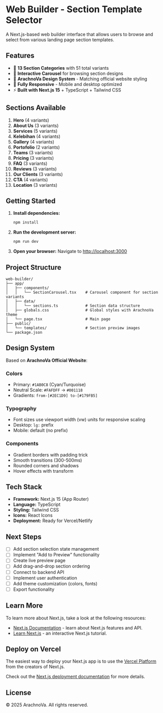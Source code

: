 # Web Builder - Section Template Selector

A Next.js-based web builder interface that allows users to browse and select from various landing page section templates.

## Features

- 🎨 **13 Section Categories** with 51 total variants
- 🎠 **Interactive Carousel** for browsing section designs
- 💅 **ArachnoVa Design System** - Matching official website styling
- 📱 **Fully Responsive** - Mobile and desktop optimized
- ⚡ **Built with Next.js 15** + TypeScript + Tailwind CSS

## Sections Available

1. **Hero** (4 variants)
2. **About Us** (3 variants)
3. **Services** (5 variants)
4. **Kelebihan** (4 variants)
5. **Gallery** (4 variants)
6. **Portofolio** (2 variants)
7. **Teams** (3 variants)
8. **Pricing** (3 variants)
9. **FAQ** (3 variants)
10. **Reviews** (3 variants)
11. **Our Clients** (3 variants)
12. **CTA** (4 variants)
13. **Location** (3 variants)

## Getting Started

1. **Install dependencies:**
   ```bash
   npm install
   ```

2. **Run the development server:**
   ```bash
   npm run dev
   ```

3. **Open your browser:**
   Navigate to [http://localhost:3000](http://localhost:3000)

## Project Structure

```
web-builder/
├── app/
│   ├── components/
│   │   └── SectionCarousel.tsx    # Carousel component for section variants
│   ├── data/
│   │   └── sections.ts            # Section data structure
│   ├── globals.css                # Global styles with ArachnoVa theme
│   └── page.tsx                   # Main page
├── public/
│   └── templates/                 # Section preview images
└── package.json
```

## Design System

Based on **ArachnoVa Official Website**:

### Colors
- Primary: `#1AB0C8` (Cyan/Turquoise)
- Neutral Scale: `#FAFDFF` → `#001118`
- Gradients: `from-[#2EC1D9] to-[#179FB5]`

### Typography
- Font sizes use viewport width (vw) units for responsive scaling
- Desktop: `lg:` prefix
- Mobile: default (no prefix)

### Components
- Gradient borders with padding trick
- Smooth transitions (300-500ms)
- Rounded corners and shadows
- Hover effects with transform

## Tech Stack

- **Framework:** Next.js 15 (App Router)
- **Language:** TypeScript
- **Styling:** Tailwind CSS
- **Icons:** React Icons
- **Deployment:** Ready for Vercel/Netlify

## Next Steps

- [ ] Add section selection state management
- [ ] Implement "Add to Preview" functionality
- [ ] Create live preview page
- [ ] Add drag-and-drop section ordering
- [ ] Connect to backend API
- [ ] Implement user authentication
- [ ] Add theme customization (colors, fonts)
- [ ] Export functionality

## Learn More

To learn more about Next.js, take a look at the following resources:

- [Next.js Documentation](https://nextjs.org/docs) - learn about Next.js features and API.
- [Learn Next.js](https://nextjs.org/learn) - an interactive Next.js tutorial.

## Deploy on Vercel

The easiest way to deploy your Next.js app is to use the [Vercel Platform](https://vercel.com/new?utm_medium=default-template&filter=next.js&utm_source=create-next-app&utm_campaign=create-next-app-readme) from the creators of Next.js.

Check out the [Next.js deployment documentation](https://nextjs.org/docs/app/building-your-application/deploying) for more details.

## License

© 2025 ArachnoVa. All rights reserved.
